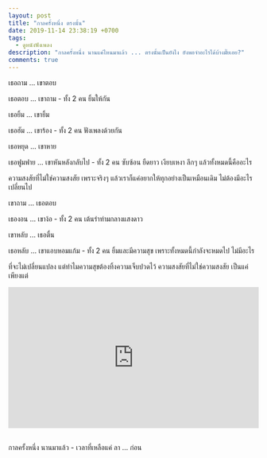 ```yaml
---
layout: post
title: "กาลครั้งหนึ่ง ตรงนั้น"
date: 2019-11-14 23:38:19 +0700
tags:
  - ดูหนังฟังเพลง
description: "กาลครั้งหนึ่ง นานแค่ไหนมาแล้ว ... ตรงนั้นเป็นยังไง ยังพอจำอะไรได้บ้างมั๊ยเอย?"
comments: true
---
```

เธอถาม ... เขาตอบ

เธอตอบ ... เขาถาม - ทั้ง 2 คน ยิ้มให้กัน

เธอยิ้ม ... เขายิ้ม

เธอฮัม ... เขาร้อง - ทั้ง 2 คน ฟังเพลงด้วยกัน

เธอหยุด ... เขาหาย

เธอฟูมฟาย ... เขาหันหลังกลับไป - ทั้ง 2 คน ซับซ้อน ยืดยาว เงียบเหงา ลึกๆ แล้วทั้งหมดนี้คืออะไร

ความสงสัยที่ไม่ใช่ความสงสัย เพราะจริงๆ แล้วเราก็แค่อยากให้ทุกอย่างเป็นเหมือนเดิม ไม่ต้องมีอะไรเปลี่ยนไป

เขาถาม ... เธอตอบ

เธองอน ... เขาง้อ - ทั้ง 2 คน เต้นรำท่ามกลางแสงดาว

เขาหลับ ... เธอตื่น

เธอหลับ ... เขาแอบหอมแก้ม - ทั้ง 2 คน ยิ้มและมีความสุข เพราะทั้งหมดนี้กำลังจะหมดไป ไม่มีอะไร

ที่จะไม่เปลี่ยนแปลง แต่ทำไมความสุขต้องทิ้งความเจ็บปวดไว้ ความสงสัยที่ไม่ใช่ความสงสัย เป็นแค่เพียงแต่

<div style="position:relative;width:100%;height:0;padding-bottom:56.25%;">
<iframe style="width:100%;height:100%;position:absolute;top:0;left:0;" src="https://www.youtube.com/embed/NUAZAFU7lNU" frameborder="0" allow="autoplay; encrypted-media" allowfullscreen>
</iframe>
</div>
<br />

กาลครั้งหนึ่ง <i class="fa fa-heart" style="color:#C38FD6"></i> นานมาแล้ว - เวลาที่เหลือแค่ ลา ... ก่อน
